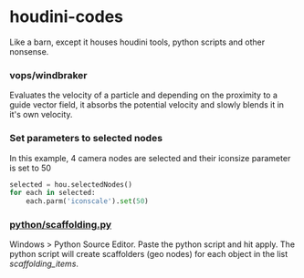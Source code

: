 # houdini-codes
Like a barn, except it houses houdini tools, python scripts and other nonsense. 

### vops/windbraker
Evaluates the velocity of a particle and depending on the proximity to a guide 
vector field, it absorbs the potential velocity and slowly blends it in 
it's own velocity. 


### Set parameters to selected nodes
In this example, 4 camera nodes are selected and their iconsize parameter is set to 50
```python
selected = hou.selectedNodes()
for each in selected: 
    each.parm('iconscale').set(50)
```



### [python/scaffolding.py](https://github.com/se-beast-ian/houdini-codes/blob/main/python/scaffolding.py)
Windows > Python Source Editor. Paste the python script and hit apply. 
The python script will create scaffolders (geo nodes) for each object in the list *scaffolding_items*.


